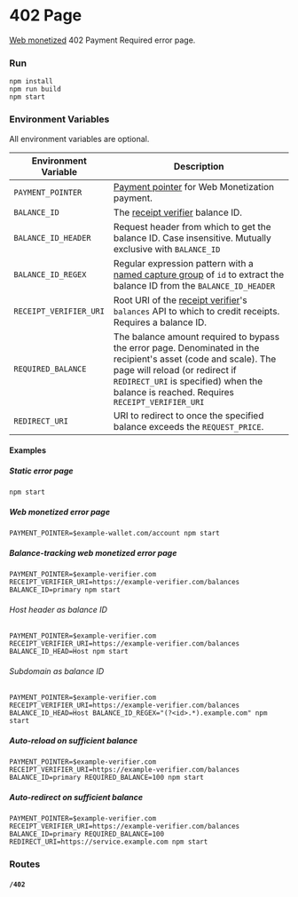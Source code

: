 # 402 Page

[Web monetized](https://webmonetizaation.org) 402 Payment Required error page.

### Run

```
npm install
npm run build
npm start
```

### Environment Variables

All environment variables are optional.

| Environment Variable   | Description                                                                                                                                                                                                                                 |
| ---------------------- | ------------------------------------------------------------------------------------------------------------------------------------------------------------------------------------------------------------------------------------------- |
| `PAYMENT_POINTER`      | [Payment pointer](https://paymentpointers.org/) for Web Monetization payment.                                                                                                                                                               |
| `BALANCE_ID`           | The [receipt verifier](https://github.com/coilhq/receipt-verifier) balance ID.                                                                                                                                                              |
| `BALANCE_ID_HEADER`    | Request header from which to get the balance ID. Case insensitive. Mutually exclusive with `BALANCE_ID`                                                                                                                                     |
| `BALANCE_ID_REGEX`     | Regular expression pattern with a [named capture group](https://developer.mozilla.org/en-US/docs/Web/JavaScript/Guide/Regular_Expressions/Groups_and_Ranges) of `id` to extract the balance ID from the `BALANCE_ID_HEADER`                 |
| `RECEIPT_VERIFIER_URI` | Root URI of the [receipt verifier](https://github.com/coilhq/receipt-verifier)'s `balances` API to which to credit receipts. Requires a balance ID.                                                                                         |
| `REQUIRED_BALANCE`     | The balance amount required to bypass the error page. Denominated in the recipient's asset (code and scale). The page will reload (or redirect if `REDIRECT_URI` is specified) when the balance is reached. Requires `RECEIPT_VERIFIER_URI` |
| `REDIRECT_URI`         | URI to redirect to once the specified balance exceeds the `REQUEST_PRICE`.                                                                                                                                                                  |

#### Examples

##### Static error page

```
npm start
```

##### Web monetized error page

```
PAYMENT_POINTER=$example-wallet.com/account npm start
```

##### Balance-tracking web monetized error page

```
PAYMENT_POINTER=$example-verifier.com RECEIPT_VERIFIER_URI=https://example-verifier.com/balances BALANCE_ID=primary npm start
```

###### Host header as balance ID

```
PAYMENT_POINTER=$example-verifier.com RECEIPT_VERIFIER_URI=https://example-verifier.com/balances BALANCE_ID_HEAD=Host npm start
```

###### Subdomain as balance ID

```
PAYMENT_POINTER=$example-verifier.com RECEIPT_VERIFIER_URI=https://example-verifier.com/balances BALANCE_ID_HEAD=Host BALANCE_ID_REGEX="(?<id>.*).example.com" npm start
```

##### Auto-reload on sufficient balance

```
PAYMENT_POINTER=$example-verifier.com RECEIPT_VERIFIER_URI=https://example-verifier.com/balances BALANCE_ID=primary REQUIRED_BALANCE=100 npm start
```

##### Auto-redirect on sufficient balance

```
PAYMENT_POINTER=$example-verifier.com RECEIPT_VERIFIER_URI=https://example-verifier.com/balances BALANCE_ID=primary REQUIRED_BALANCE=100 REDIRECT_URI=https://service.example.com npm start
```

### Routes

#### `/402`
